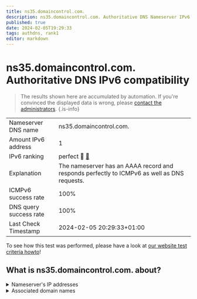 ```yaml
---
title: ns35.domaincontrol.com.
description: ns35.domaincontrol.com. Authoritative DNS Nameserver IPv6 compatibility
published: true
date: 2024-02-05T19:29:33
tags: authdns, rank1
editor: markdown
---
```


# ns35.domaincontrol.com. Authoritative DNS IPv6 compatibility

> The results shown here are accumulated by automation. If you're convinced the displayed data is wrong, please [contact the administrators](/howto/chat). 
{.is-info}




|   |   |
| - | - |
| Nameserver DNS name | ns35.domaincontrol.com.
| Amount IPv6 address | 1
| IPv6 ranking | perfect :1st_place_medal: [🔗](/howto/ranking) |
| Explanation | The nameserver has an AAAA record and responds perfectly to ICMPv6 as well as DNS requests. |
| ICMPv6 success rate | 100%|
| DNS query success rate | 100% |
| Last Check Timestamp | 2024-02-05 20:29:33+01:00 |

To see how this test was performed, please have a look at [our website test criteria howto](/howto/testcriteria/authdns)!


## What is ns35.domaincontrol.com. about?




<details>
<summary>Nameserver's IP addresses</summary>

2603:5:21b1::12

</details>



<details>
<summary>Associated domain names</summary>

www.pernixtx.com

</details>
